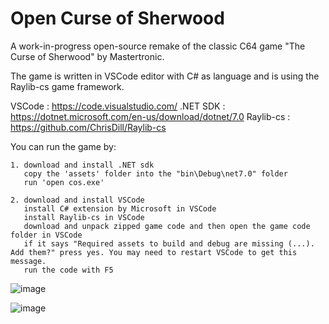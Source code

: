 # Open Curse of Sherwood

A work-in-progress open-source remake of the classic C64 game "The Curse of Sherwood" by Mastertronic.

The game is written in VSCode editor with C# as language and is using the Raylib-cs game framework.

VSCode       : https://code.visualstudio.com/
.NET SDK     : https://dotnet.microsoft.com/en-us/download/dotnet/7.0
Raylib-cs    : https://github.com/ChrisDill/Raylib-cs

You can run the game by:

    1. download and install .NET sdk
       copy the 'assets' folder into the "bin\Debug\net7.0" folder
       run 'open cos.exe'
    
    2. download and install VSCode
       install C# extension by Microsoft in VSCode
       install Raylib-cs in VSCode
       download and unpack zipped game code and then open the game code folder in VSCode
       if it says "Required assets to build and debug are missing (...). Add them?" press yes. You may need to restart VSCode to get this message.
       run the code with F5

![image](https://user-images.githubusercontent.com/72857208/231353591-fd998577-1035-4faa-9596-f04f841b4231.png)

![image](https://user-images.githubusercontent.com/72857208/231353656-f656ef7d-22ba-4ce8-b5c1-00fca6c1690e.png)